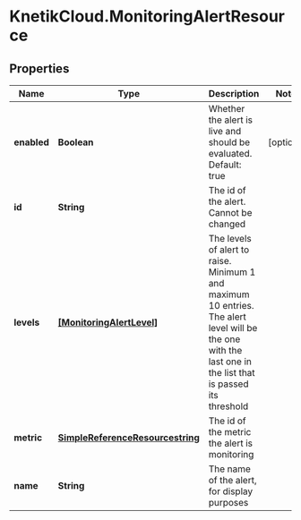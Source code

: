 # KnetikCloud.MonitoringAlertResource

## Properties
Name | Type | Description | Notes
------------ | ------------- | ------------- | -------------
**enabled** | **Boolean** | Whether the alert is live and should be evaluated. Default: true | [optional] 
**id** | **String** | The id of the alert. Cannot be changed | 
**levels** | [**[MonitoringAlertLevel]**](MonitoringAlertLevel.md) | The levels of alert to raise. Minimum 1 and maximum 10 entries. The alert level will be the one with the last one in the list that is passed its threshold | 
**metric** | [**SimpleReferenceResourcestring**](SimpleReferenceResourcestring.md) | The id of the metric the alert is monitoring | 
**name** | **String** | The name of the alert, for display purposes | 


